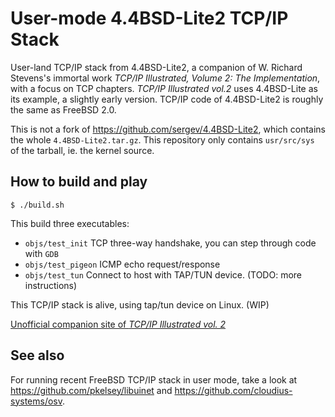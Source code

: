 User-mode 4.4BSD-Lite2 TCP/IP Stack
===================================

User-land TCP/IP stack from 4.4BSD-Lite2, a companion of W. Richard Stevens's immortal work *TCP/IP Illustrated, Volume 2: The Implementation*, with a focus on TCP chapters.  *TCP/IP Illustrated vol.2* uses 4.4BSD-Lite as its example, a slightly early version.  TCP/IP code of 4.4BSD-Lite2 is roughly the same as FreeBSD 2.0.

This is not a fork of https://github.com/sergev/4.4BSD-Lite2, which contains the whole `4.4BSD-Lite2.tar.gz`.  This repository only contains `usr/src/sys` of the tarball, ie. the kernel source.

## How to build and play

```shell
$ ./build.sh
```

This build three executables:
* `objs/test_init`  TCP three-way handshake, you can step through code with `GDB`
* `objs/test_pigeon`  ICMP echo request/response
* `objs/test_tun`  Connect to host with TAP/TUN device. (TODO: more instructions)

This TCP/IP stack is alive, using tap/tun device on Linux. (WIP)

[Unofficial companion site of _TCP/IP Illustrated vol. 2_](http://chenshuo.github.io/tcpipv2)

## See also

For running recent FreeBSD TCP/IP stack in user mode, take a look at https://github.com/pkelsey/libuinet and https://github.com/cloudius-systems/osv.

